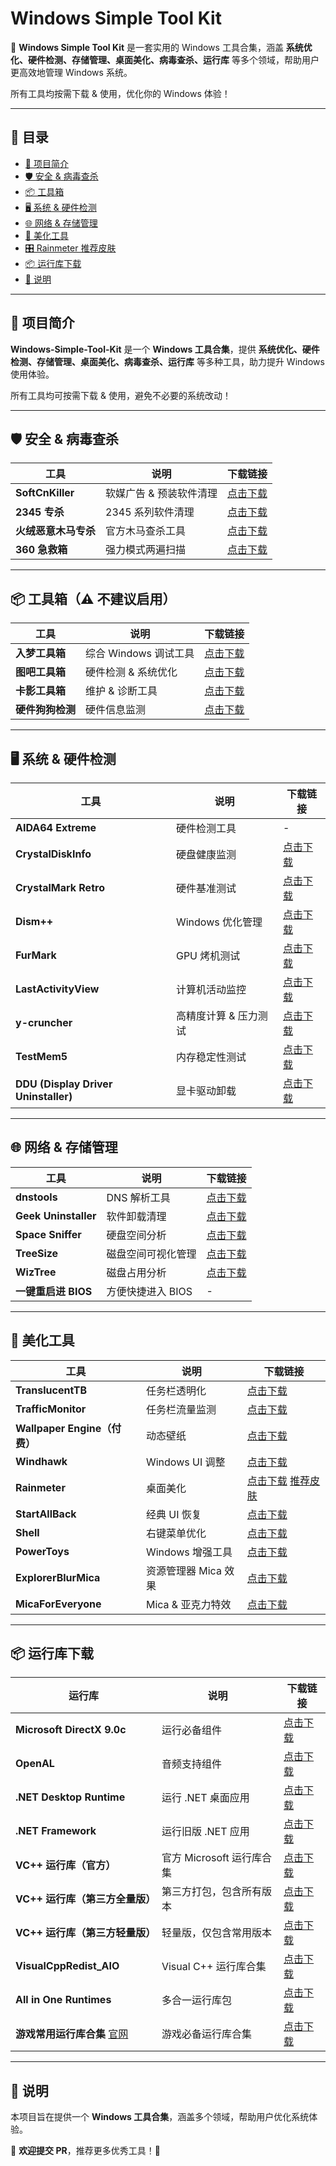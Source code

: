 # Windows Simple Tool Kit  

🚀 **Windows Simple Tool Kit** 是一套实用的 Windows 工具合集，涵盖 **系统优化、硬件检测、存储管理、桌面美化、病毒查杀、运行库** 等多个领域，帮助用户更高效地管理 Windows 系统。  

所有工具均按需下载 & 使用，优化你的 Windows 体验！  

---

## 📌 目录  

- [🔰 项目简介](#-项目简介)  
- [🛡️ 安全 & 病毒查杀](#️-安全--病毒查杀)  
- [📦 工具箱](#-工具箱)  
- [🖥️ 系统 & 硬件检测](#️-系统--硬件检测)  
- [🌐 网络 & 存储管理](#-网络--存储管理)  
- [🎨 美化工具](#-美化工具)  
- [🎛️ Rainmeter 推荐皮肤](Rainmeter_Skins.md)  
- [📦 运行库下载](#-运行库下载)  
- [📌 说明](#-说明)  

---

## 🔰 项目简介  

**Windows-Simple-Tool-Kit** 是一个 **Windows 工具合集**，提供 **系统优化、硬件检测、存储管理、桌面美化、病毒查杀、运行库** 等多种工具，助力提升 Windows 使用体验。  

所有工具均可按需下载 & 使用，避免不必要的系统改动！  

---

## 🛡️ 安全 & 病毒查杀  

| 工具 | 说明 | 下载链接 |  
|------|------|----------|  
| **SoftCnKiller** | 软媒广告 & 预装软件清理 | [点击下载](https://free.lanzoui.com/b0cpu1guf) |  
| **2345 专杀** | 2345 系列软件清理 | [点击下载](https://free.lanzoub.com/inTQL0v56jwj) |  
| **火绒恶意木马专杀** | 官方木马查杀工具 | [点击下载](https://bbs.huorong.cn/thread-18575-1-1.html) |  
| **360 急救箱** | 强力模式两遍扫描 | [点击下载](https://weishi.360.cn/jijiuxiang) |  

---

## 📦 工具箱（⚠️ 不建议启用）  

| 工具 | 说明 | 下载链接 |  
|------|------|----------|  
| **入梦工具箱** | 综合 Windows 调试工具 | [点击下载](https://rmsys.top/RMTool.html) |  
| **图吧工具箱** | 硬件检测 & 系统优化 | [点击下载](http://www.tbtool.cn/) |  
| **卡影工具箱** | 维护 & 诊断工具 | [点击下载](http://www.kbtool.cn/) |  
| **硬件狗狗检测** | 硬件信息监测 | [点击下载](http://yjgg.mydrivers.com/) |  

---

## 🖥️ 系统 & 硬件检测  

| 工具 | 说明 | 下载链接 |  
|------|------|----------|  
| **AIDA64 Extreme** | 硬件检测工具 | - |  
| **CrystalDiskInfo** | 硬盘健康监测 | [点击下载](https://crystalmark.info/en/software/crystaldiskinfo/) |  
| **CrystalMark Retro** | 硬件基准测试 | [点击下载](https://crystalmark.info/en/download/#google_vignette) |  
| **Dism++** | Windows 优化管理 | [点击下载](https://github.com/Chuyu-Team/Dism-Multi-language/releases) |  
| **FurMark** | GPU 烤机测试 | [点击下载](https://geeks3d.com/furmark/) |  
| **LastActivityView** | 计算机活动监控 | [点击下载](https://www.nirsoft.net/utils/computer_activity_view.html) |  
| **y-cruncher** | 高精度计算 & 压力测试 | [点击下载](http://numberworld.org/y-cruncher/) |  
| **TestMem5** | 内存稳定性测试 | [点击下载](https://github.com/CoolCmd/TestMem5/releases) |  
| **DDU (Display Driver Uninstaller)** | 显卡驱动卸载 | [点击下载](https://www.wagnardsoft.com/) |  

---

## 🌐 网络 & 存储管理  

| 工具 | 说明 | 下载链接 |  
|------|------|----------|  
| **dnstools** | DNS 解析工具 | [点击下载](https://github.com/Kukaina/dnstools) |  
| **Geek Uninstaller** | 软件卸载清理 | [点击下载](https://geekuninstaller.com/) |  
| **Space Sniffer** | 硬盘空间分析 | [点击下载](http://www.uderzo.it/main_products/space_sniffer/index.html) |  
| **TreeSize** | 磁盘空间可视化管理 | [点击下载](https://www.jam-software.com/treesize_free?ref=appinn) |  
| **WizTree** | 磁盘占用分析 | [点击下载](https://www.diskanalyzer.com/) |  
| **一键重启进 BIOS** | 方便快捷进入 BIOS | - |  

---

## 🎨 美化工具  

| 工具 | 说明 | 下载链接 |  
|------|------|----------|  
| **TranslucentTB** | 任务栏透明化 | [点击下载](https://www.translucenttb.com/) |  
| **TrafficMonitor** | 任务栏流量监测 | [点击下载](https://github.com/zhongyang219/TrafficMonitor) |  
| **Wallpaper Engine（付费）** | 动态壁纸 | [点击下载](https://store.steampowered.com/app/431960/Wallpaper_Engine/) |  
| **Windhawk** | Windows UI 调整 | [点击下载](https://windhawk.net/) |  
| **Rainmeter** | 桌面美化 | [点击下载](https://www.rainmeter.net/)  [推荐皮肤](Rainmeter_Skins.md) |  
| **StartAllBack** | 经典 UI 恢复 | [点击下载](https://www.ghxi.com/startallback.html) |  
| **Shell** | 右键菜单优化 | [点击下载](https://nilesoft.org/download) |  
| **PowerToys** | Windows 增强工具 | [点击下载](https://github.com/microsoft/PowerToys) |  
| **ExplorerBlurMica** | 资源管理器 Mica 效果 | [点击下载](https://github.com/Maplespe/ExplorerBlurMica) |  
| **MicaForEveryone** | Mica & 亚克力特效 | [点击下载](https://github.com/MicaForEveryone/MicaForEveryone) |  

---

## 📦 运行库下载  

| 运行库 | 说明 | 下载链接 |  
|------|------|----------|  
| **Microsoft DirectX 9.0c** | 运行必备组件 | [点击下载](https://www.microsoft.com/zh-CN/download/details.aspx?id=8109) |  
| **OpenAL** | 音频支持组件 | [点击下载](https://www.openal.org/downloads/oalinst.zip) |  
| **.NET Desktop Runtime** | 运行 .NET 桌面应用 | [点击下载](https://dotnet.microsoft.com/en-us/download/dotnet) |  
| **.NET Framework** | 运行旧版 .NET 应用 | [点击下载](https://dotnet.microsoft.com/en-us/download/dotnet-framework) |  
| **VC++ 运行库（官方）** | 官方 Microsoft 运行库合集 | [点击下载](https://learn.microsoft.com/en-US/cpp/windows/latest-supported-vc-redist) |  
| **VC++ 运行库（第三方全量版）** | 第三方打包，包含所有版本 | [点击下载](http://dreamcast2.ysepan.com/) |  
| **VC++ 运行库（第三方轻量版）** | 轻量版，仅包含常用版本 | [点击下载](https://github.com/abbodi1406/vcredist/) |  
| **VisualCppRedist_AIO** | Visual C++ 运行库合集 | [点击下载](https://github.com/abbodi1406/vcredist/releases) |  
| **All in One Runtimes** | 多合一运行库包 | [点击下载](https://www.sereby.org/site/All%20in%20One%20Runtimes) |  
| **游戏常用运行库合集** [官网](https://www.mefcl.com/grlpackage.html) | 游戏必备运行库合集 | [点击下载](https://www.52pojie.cn/thread-2005341-1-1.html) |

---

## 📌 说明  

本项目旨在提供一个 **Windows 工具合集**，涵盖多个领域，帮助用户优化系统体验。  

📌 **欢迎提交 PR**，推荐更多优秀工具！🚀
